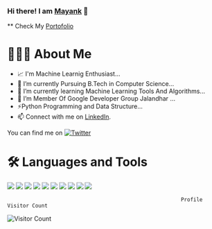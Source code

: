 ### Hi there! I am [Mayank][3] 👋

** Check My [Portofolio][4]

# 👨🏻‍💻 About Me
- 📈 I'm Machine Learnig Enthusiast...
- 🔭 I’m currently Pursuing B.Tech in Computer Science...
- 🌱 I’m currently learning Machine Learning Tools And Algorithms...
- 👯 I’m Member Of Google Developer Group Jalandhar ...
- ⚡Python Programming and Data Structure...
- 📫 Connect with me on [LinkedIn][3].

<!-- Actual text -->

You can find me on [![Twitter][1.2]][1]

<!-- Icons -->

[1.2]: http://i.imgur.com/wWzX9uB.png (twitter icon without padding)
[3.2]: https://raw.githubusercontent.com/MartinHeinz/MartinHeinz/master/linkedin-3-16.png (LinkedIn icon without padding)

<!-- Links to your social media accounts -->

[1]: https://twitter.com/rs_mayank
[3]: https://www.linkedin.com/in/rsMayank/
[4]: https://rsmayank.github.io


# 🛠 Languages and Tools
![](https://img.shields.io/badge/Programming-Python-informational?style=flat&logo=<Python>&logoColor=white&color=2bbc8a)
![](https://img.shields.io/badge/Code-HTML-informational?style=flat&logo=<HTML>&logoColor=white&color=2bbc8a)
![](https://img.shields.io/badge/Databases-MySQL-informational?style=flat&logo=<LOGO_NAME>&logoColor=white&color=2bbc8a)
![](https://img.shields.io/badge/DS-CPP-informational?style=flat&logo=<LOGO_NAME>&logoColor=white&color=2bbc8a)
![](https://img.shields.io/badge/Tools-Numpy-informational?style=flat&logo=<LOGO_NAME>&logoColor=white&color=2bbc8a)
![](https://img.shields.io/badge/Tools-Matplotlib-informational?style=flat&logo=<LOGO_NAME>&logoColor=white&color=2bbc8a)
![](https://img.shields.io/badge/Tools-Pandas-informational?style=flat&logo=<LOGO_NAME>&logoColor=white&color=2bbc8a)
![](https://img.shields.io/badge/Tools-Scikit_Learn-informational?style=flat&logo=<LOGO_NAME>&logoColor=white&color=2bbc8a)
![](https://img.shields.io/badge/OS-Windows/Linux-informational?style=flat&logo=<LOGO_NAME>&logoColor=white&color=2bbc8a)
![](https://img.shields.io/badge/System-MS_Office-informational?style=flat&logo=<LOGO_NAME>&logoColor=white&color=2bbc8a)

                                                            Profile Visitor Count
![Visitor Count](https://profile-counter.glitch.me/{rsmayank}/count.svg)

